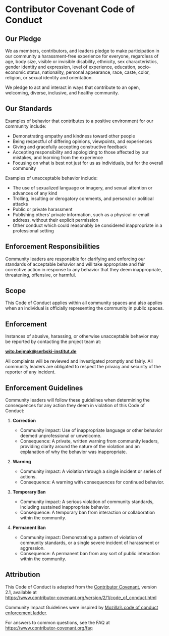 # Contributor Covenant Code of Conduct

## Our Pledge
We as members, contributors, and leaders pledge to make participation in our
community a harassment-free experience for everyone, regardless of age, body
size, visible or invisible disability, ethnicity, sex characteristics, gender
identity and expression, level of experience, education, socio-economic status,
nationality, personal appearance, race, caste, color, religion, or sexual
identity and orientation.

We pledge to act and interact in ways that contribute to an open, welcoming,
diverse, inclusive, and healthy community.

## Our Standards
Examples of behavior that contributes to a positive environment for our
community include:

- Demonstrating empathy and kindness toward other people  
- Being respectful of differing opinions, viewpoints, and experiences  
- Giving and gracefully accepting constructive feedback  
- Accepting responsibility and apologizing to those affected by our mistakes, and learning from the experience  
- Focusing on what is best not just for us as individuals, but for the overall community  

Examples of unacceptable behavior include:

- The use of sexualized language or imagery, and sexual attention or advances of any kind  
- Trolling, insulting or derogatory comments, and personal or political attacks  
- Public or private harassment  
- Publishing others’ private information, such as a physical or email address, without their explicit permission  
- Other conduct which could reasonably be considered inappropriate in a professional setting  

## Enforcement Responsibilities
Community leaders are responsible for clarifying and enforcing our standards of
acceptable behavior and will take appropriate and fair corrective action in
response to any behavior that they deem inappropriate, threatening, offensive,
or harmful.

## Scope
This Code of Conduct applies within all community spaces and also applies when
an individual is officially representing the community in public spaces.

## Enforcement
Instances of abusive, harassing, or otherwise unacceptable behavior may be
reported by contacting the project team at:

**wito.bejmak@serbski-institut.de**

All complaints will be reviewed and investigated promptly and fairly. All
community leaders are obligated to respect the privacy and security of the
reporter of any incident.

## Enforcement Guidelines
Community leaders will follow these guidelines when determining the consequences
for any action they deem in violation of this Code of Conduct:

1. **Correction**  
   - Community impact: Use of inappropriate language or other behavior deemed
     unprofessional or unwelcome.  
   - Consequence: A private, written warning from community leaders, providing
     clarity around the nature of the violation and an explanation of why the
     behavior was inappropriate.  

2. **Warning**  
   - Community impact: A violation through a single incident or series of
     actions.  
   - Consequence: A warning with consequences for continued behavior.  

3. **Temporary Ban**  
   - Community impact: A serious violation of community standards, including
     sustained inappropriate behavior.  
   - Consequence: A temporary ban from interaction or collaboration within the
     community.  

4. **Permanent Ban**  
   - Community impact: Demonstrating a pattern of violation of community
     standards, or a single severe incident of harassment or aggression.  
   - Consequence: A permanent ban from any sort of public interaction within
     the community.  

## Attribution
This Code of Conduct is adapted from the [Contributor Covenant](https://www.contributor-covenant.org),
version 2.1, available at  
https://www.contributor-covenant.org/version/2/1/code_of_conduct.html

Community Impact Guidelines were inspired by [Mozilla’s code of conduct enforcement ladder](https://github.com/mozilla/diversity).

For answers to common questions, see the FAQ at  
https://www.contributor-covenant.org/faq
